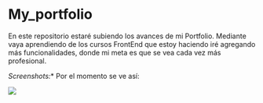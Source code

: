 # My_portfolio

En este repositorio estaré subiendo los avances de mi Portfolio. 
Mediante vaya aprendiendo de los cursos FrontEnd que estoy haciendo iré agregando más funcionalidades, donde mi meta es que se vea cada vez más profesional.


*Screenshots:**
Por el momento se ve así:

<image src="/Imagenes/eleccion-nivel.png">
